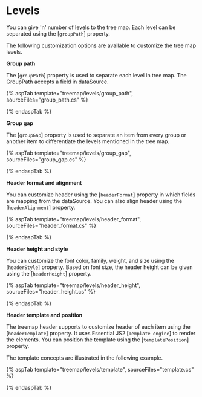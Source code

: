 # Levels

You can give 'n' number of levels to the tree map. Each level can be separated using the [`groupPath`] property.

The following customization options are available to customize the tree map levels.

<!-- markdownlint-disable MD036 -->

**Group path**

The [`groupPath`] property is used to separate each level in tree map. The GroupPath accepts a field in dataSource.

{% aspTab template="treemap/levels/group_path", sourceFiles="group_path.cs" %}

{% endaspTab %}

<!-- markdownlint-disable MD036 -->

**Group gap**

The [`groupGap`] property is used to separate an item from every group or another item to differentiate the levels mentioned in the tree map.

{% aspTab template="treemap/levels/group_gap", sourceFiles="group_gap.cs" %}

{% endaspTab %}

<!-- markdownlint-disable MD036 -->

**Header format and alignment**

You can customize header using the [`headerFormat`] property in which fields are mapping from the dataSource. You can also align header using the [`headerAlignment`] property.

{% aspTab template="treemap/levels/header_format", sourceFiles="header_format.cs" %}

{% endaspTab %}

**Header height and style**

You can customize the font color, family, weight, and size using the [`headerStyle`] property. Based on font size, the header height can be given using the [`headerHeight`] property.

{% aspTab template="treemap/levels/header_height", sourceFiles="header_height.cs" %}

{% endaspTab %}

**Header template and position**

The treemap header supports to customize header of each item using the [`headerTemplate`] property. It uses Essential JS2 [`Template engine`] to render the elements. You can position the template using the [`templatePosition`] property.

The template concepts are illustrated in the following example.

{% aspTab template="treemap/levels/template", sourceFiles="template.cs" %}

{% endaspTab %}